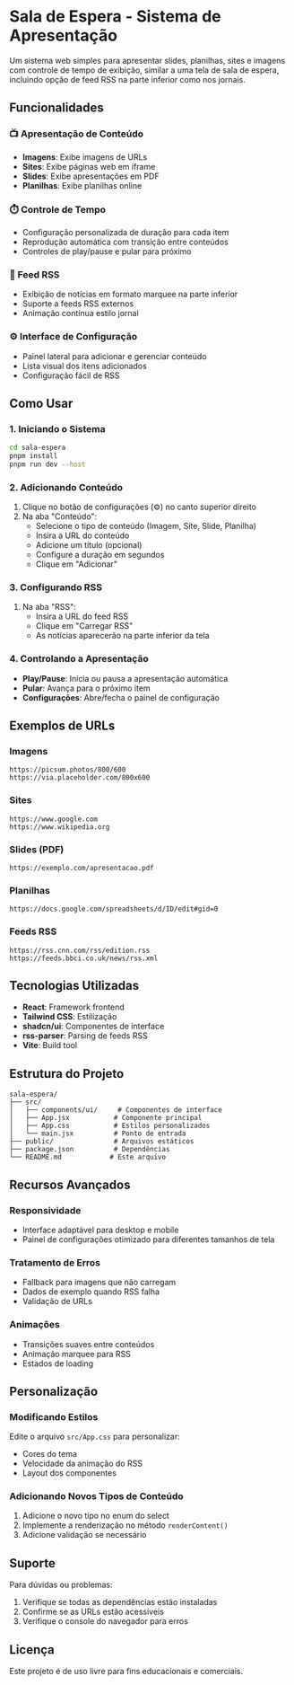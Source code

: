 # Sala de Espera - Sistema de Apresentação

Um sistema web simples para apresentar slides, planilhas, sites e imagens com controle de tempo de exibição, similar a uma tela de sala de espera, incluindo opção de feed RSS na parte inferior como nos jornais.

## Funcionalidades

### 📺 Apresentação de Conteúdo
- **Imagens**: Exibe imagens de URLs
- **Sites**: Exibe páginas web em iframe
- **Slides**: Exibe apresentações em PDF
- **Planilhas**: Exibe planilhas online

### ⏱️ Controle de Tempo
- Configuração personalizada de duração para cada item
- Reprodução automática com transição entre conteúdos
- Controles de play/pause e pular para próximo

### 📰 Feed RSS
- Exibição de notícias em formato marquee na parte inferior
- Suporte a feeds RSS externos
- Animação contínua estilo jornal

### ⚙️ Interface de Configuração
- Painel lateral para adicionar e gerenciar conteúdo
- Lista visual dos itens adicionados
- Configuração fácil de RSS

## Como Usar

### 1. Iniciando o Sistema
```bash
cd sala-espera
pnpm install
pnpm run dev --host
```

### 2. Adicionando Conteúdo
1. Clique no botão de configurações (⚙️) no canto superior direito
2. Na aba "Conteúdo":
   - Selecione o tipo de conteúdo (Imagem, Site, Slide, Planilha)
   - Insira a URL do conteúdo
   - Adicione um título (opcional)
   - Configure a duração em segundos
   - Clique em "Adicionar"

### 3. Configurando RSS
1. Na aba "RSS":
   - Insira a URL do feed RSS
   - Clique em "Carregar RSS"
   - As notícias aparecerão na parte inferior da tela

### 4. Controlando a Apresentação
- **Play/Pause**: Inicia ou pausa a apresentação automática
- **Pular**: Avança para o próximo item
- **Configurações**: Abre/fecha o painel de configuração

## Exemplos de URLs

### Imagens
```
https://picsum.photos/800/600
https://via.placeholder.com/800x600
```

### Sites
```
https://www.google.com
https://www.wikipedia.org
```

### Slides (PDF)
```
https://exemplo.com/apresentacao.pdf
```

### Planilhas
```
https://docs.google.com/spreadsheets/d/ID/edit#gid=0
```

### Feeds RSS
```
https://rss.cnn.com/rss/edition.rss
https://feeds.bbci.co.uk/news/rss.xml
```

## Tecnologias Utilizadas

- **React**: Framework frontend
- **Tailwind CSS**: Estilização
- **shadcn/ui**: Componentes de interface
- **rss-parser**: Parsing de feeds RSS
- **Vite**: Build tool

## Estrutura do Projeto

```
sala-espera/
├── src/
│   ├── components/ui/     # Componentes de interface
│   ├── App.jsx           # Componente principal
│   ├── App.css           # Estilos personalizados
│   └── main.jsx          # Ponto de entrada
├── public/               # Arquivos estáticos
├── package.json          # Dependências
└── README.md            # Este arquivo
```

## Recursos Avançados

### Responsividade
- Interface adaptável para desktop e mobile
- Painel de configurações otimizado para diferentes tamanhos de tela

### Tratamento de Erros
- Fallback para imagens que não carregam
- Dados de exemplo quando RSS falha
- Validação de URLs

### Animações
- Transições suaves entre conteúdos
- Animação marquee para RSS
- Estados de loading

## Personalização

### Modificando Estilos
Edite o arquivo `src/App.css` para personalizar:
- Cores do tema
- Velocidade da animação do RSS
- Layout dos componentes

### Adicionando Novos Tipos de Conteúdo
1. Adicione o novo tipo no enum do select
2. Implemente a renderização no método `renderContent()`
3. Adicione validação se necessário

## Suporte

Para dúvidas ou problemas:
1. Verifique se todas as dependências estão instaladas
2. Confirme se as URLs estão acessíveis
3. Verifique o console do navegador para erros

## Licença

Este projeto é de uso livre para fins educacionais e comerciais.


